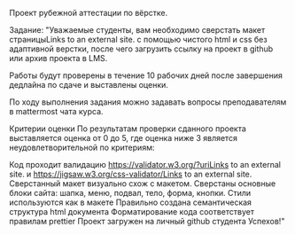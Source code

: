 Проект рубежной аттестации по вёрстке.

Задание:
"Уважаемые студенты, вам необходимо сверстать макет страницыLinks to an external site. с помощью чистого html и css без адаптивной верстки, после чего загрузить ссылку на проект в github или архив проекта в LMS.

Работы будут проверены в течение 10 рабочих дней после завершения дедлайна по сдаче и выставлены оценки.

По ходу выполнения задания можно задавать вопросы преподавателям в mattermost чата курса.

Критерии оценки
По результатам проверки сданного проекта выставляется оценка от 0 до 5, где оценка ниже 3 является неудовлетворительной по критериям:

Код проходит валидацию https://validator.w3.org/?uriLinks to an external site. и https://jigsaw.w3.org/css-validator/Links to an external site.
Сверстанный макет визуально схож с макетом. Сверстаны основные блоки сайта: шапка, меню, подвал, тело, форма, кнопки. Стили используются как в макете
Правильно создана семантическая структура html документа
Форматирование кода соответствует правилам prettier
Проект загружен на личный github студента
Успехов!"
